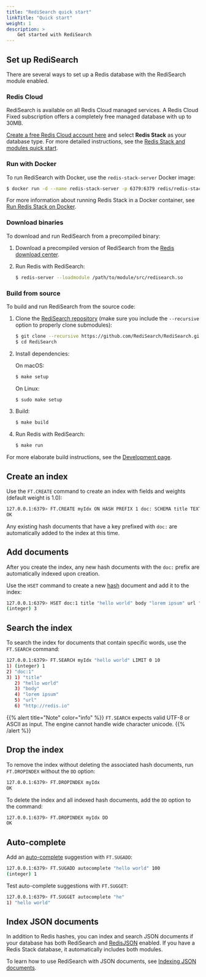 ```yaml
---
title: "RediSearch quick start"
linkTitle: "Quick start"
weight: 1
description: >
    Get started with RediSearch
---
```


## Set up RediSearch

There are several ways to set up a Redis database with the RediSearch module enabled.

### Redis Cloud

RediSearch is available on all Redis Cloud managed services. A Redis Cloud Fixed subscription offers a completely free managed database with up to 30MB.

[Create a free Redis Cloud account here](https://redis.com/try-free/) and select **Redis Stack** as your database type. For more detailed instructions, see the [Redis Stack and modules quick start](https://docs.redis.com/latest/modules/modules-quickstart/#set-up-a-redis-cloud-database).

### Run with Docker

To run RediSearch with Docker, use the `redis-stack-server` Docker image:

```sh
$ docker run -d --name redis-stack-server -p 6379:6379 redis/redis-stack-server:latest
```

For more information about running Redis Stack in a Docker container, see [Run Redis Stack on Docker](/docs/stack/get-started/install/docker/).

### Download binaries

To download and run RediSearch from a precompiled binary:

1. Download a precompiled version of RediSearch from the [Redis download center](https://redis.com/download-center/modules/).

1. Run Redis with RediSearch:

    ```sh
    $ redis-server --loadmodule /path/to/module/src/redisearch.so
    ```

### Build from source

To build and run RediSearch from the source code:

1. Clone the [RediSearch repository](https://github.com/RediSearch/RediSearch) (make sure you include the `--recursive` option to properly clone submodules):

    ```sh
    $ git clone --recursive https://github.com/RediSearch/RediSearch.git
    $ cd RediSearch
    ```

1. Install dependencies:

    On macOS:
    ```sh
    $ make setup
    ```

    On Linux:
    ```sh
    $ sudo make setup
    ```

1. Build:
    ```sh
    $ make build
    ```

1. Run Redis with RediSearch:
    ```sh
    $ make run
    ```

For more elaborate build instructions, see the [Development page](/docs/stack/search/development).

## Create an index

Use the `FT.CREATE` command to create an index with fields and weights (default weight is 1.0):

```sh
127.0.0.1:6379> FT.CREATE myIdx ON HASH PREFIX 1 doc: SCHEMA title TEXT WEIGHT 5.0 body TEXT url TEXT
OK
```

Any existing hash documents that have a key prefixed with `doc:` are automatically added to the index at this time.

## Add documents

After you create the index, any new hash documents with the `doc:` prefix are automatically indexed upon creation.

Use the `HSET` command to create a new [hash](/docs/manual/data-types/#hashes) document and add it to the index:

```sh
127.0.0.1:6379> HSET doc:1 title "hello world" body "lorem ipsum" url "http://redis.io"
(integer) 3
```

## Search the index

To search the index for documents that contain specific words, use the `FT.SEARCH` command:

```sh
127.0.0.1:6379> FT.SEARCH myIdx "hello world" LIMIT 0 10
1) (integer) 1
2) "doc:1"
3) 1) "title"
   2) "hello world"
   3) "body"
   4) "lorem ipsum"
   5) "url"
   6) "http://redis.io"
```

{{% alert title="Note" color="info" %}}
`FT.SEARCH` expects valid UTF-8 or ASCII as input. The engine cannot handle wide character unicode.
{{% /alert %}}

## Drop the index

To remove the index without deleting the associated hash documents, run `FT.DROPINDEX` without the `DD` option:

```sh
127.0.0.1:6379> FT.DROPINDEX myIdx
OK
```

To delete the index and all indexed hash documents, add the `DD` option to the command:

```sh
127.0.0.1:6379> FT.DROPINDEX myIdx DD
OK
```

## Auto-complete

Add an [auto-complete](/docs/stack/search/design/overview/#auto-completion) suggestion with `FT.SUGADD`:

```sh
127.0.0.1:6379> FT.SUGADD autocomplete "hello world" 100
(integer) 1
```

Test auto-complete suggestions with `FT.SUGGET`:

```sh
127.0.0.1:6379> FT.SUGGET autocomplete "he"
1) "hello world"
```

## Index JSON documents

In addition to Redis hashes, you can index and search JSON documents if your database has both RediSearch and [RedisJSON](/docs/stack/json) enabled. If you have a Redis Stack database, it automatically includes both modules.

To learn how to use RediSearch with JSON documents, see [Indexing JSON documents](/docs/stack/search/indexing_json).
